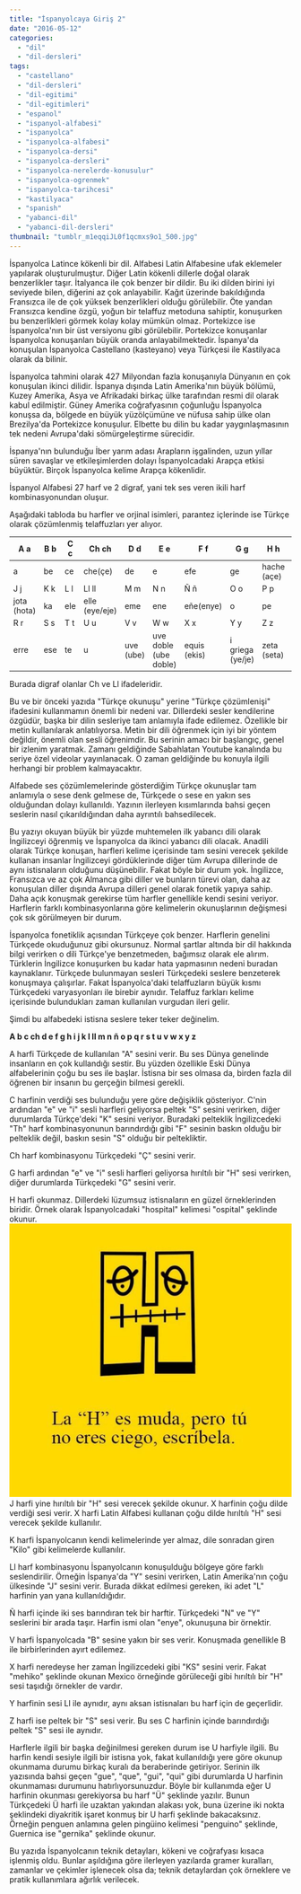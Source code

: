 ```yaml
---
title: "İspanyolcaya Giriş 2"
date: "2016-05-12"
categories: 
  - "dil"
  - "dil-dersleri"
tags: 
  - "castellano"
  - "dil-dersleri"
  - "dil-egitimi"
  - "dil-egitimleri"
  - "espanol"
  - "ispanyol-alfabesi"
  - "ispanyolca"
  - "ispanyolca-alfabesi"
  - "ispanyolca-dersi"
  - "ispanyolca-dersleri"
  - "ispanyolca-nerelerde-konusulur"
  - "ispanyolca-ogrenmek"
  - "ispanyolca-tarihcesi"
  - "kastilyaca"
  - "spanish"
  - "yabanci-dil"
  - "yabanci-dil-dersleri"
thumbnail: "tumblr_m1eqqiJL0f1qcmxs9o1_500.jpg"
---
```


İspanyolca Latince kökenli bir dil. Alfabesi Latin Alfabesine ufak eklemeler yapılarak oluşturulmuştur. Diğer Latin kökenli dillerle doğal olarak benzerlikler taşır. İtalyanca ile çok benzer bir dildir. Bu iki dilden birini iyi seviyede bilen, diğerini az çok anlayabilir. Kağıt üzerinde bakıldığında Fransızca ile de çok yüksek benzerlikleri olduğu görülebilir. Öte yandan Fransızca kendine özgü, yoğun bir telaffuz metoduna sahiptir, konuşurken bu benzerlikleri görmek kolay kolay mümkün olmaz. Portekizce ise İspanyolca'nın bir üst versiyonu gibi görülebilir. Portekizce konuşanlar İspanyolca konuşanları büyük oranda anlayabilmektedir. İspanya'da konuşulan İspanyolca Castellano (kasteyano) veya Türkçesi ile Kastilyaca olarak da bilinir.

İspanyolca tahmini olarak 427 Milyondan fazla konuşanıyla Dünyanın en çok konuşulan ikinci dilidir. İspanya dışında Latin Amerika'nın büyük bölümü, Kuzey Amerika, Asya ve Afrikadaki birkaç ülke tarafından resmi dil olarak kabul edilmiştir. Güney Amerika coğrafyasının çoğunluğu İspanyolca konuşsa da, bölgede en büyük yüzölçümüne ve nüfusa sahip ülke olan Brezilya'da Portekizce konuşulur. Elbette bu dilin bu kadar yaygınlaşmasının tek nedeni Avrupa'daki sömürgeleştirme sürecidir.

İspanya'nın bulunduğu İber yarım adası Arapların işgalinden, uzun yıllar süren savaşlar ve etkileşimlerden dolayı İspanyolcadaki Arapça etkisi büyüktür. Birçok İspanyolca kelime Arapça kökenlidir.

İspanyol Alfabesi 27 harf ve 2 digraf, yani tek ses veren ikili harf kombinasyonundan oluşur.

Aşağıdaki tabloda bu harfler ve orjinal isimleri, parantez içlerinde ise Türkçe olarak çözümlenmiş telaffuzları yer alıyor.

| A a | B b | C c | Ch ch | D d | E e | F f | G g | H h | I i |
| --- | --- | --- | --- | --- | --- | --- | --- | --- | --- |
| a | be | ce | che(çe) | de | e | efe | ge | hache (açe) | i |
| J j | K k | L l | Ll ll | M m | N n | Ñ ñ | O o | P p | Q q |
| jota (hota) | ka | ele | elle (eye/eje) | eme | ene | eñe(enye) | o | pe | cu(ku) |
| R r | S s | T t | U u | V v | W w | X x | Y y | Z z |  |
| erre | ese | te | u | uve (ube) | uve doble (ube doble) | equis (ekis) | i griega (ye/je) | zeta (seta) |

Burada digraf olanlar Ch ve Ll ifadeleridir.

Bu ve bir önceki yazıda "Türkçe okunuşu" yerine "Türkçe çözümlenişi" ifadesini kullanmamın önemli bir nedeni var. Dillerdeki sesler kendilerine özgüdür, başka bir dilin sesleriye tam anlamıyla ifade edilemez. Özellikle bir metin kullanılarak anlatılıyorsa. Metin bir dili öğrenmek için iyi bir yöntem değildir, önemli olan sesli öğrenimdir. Bu serinin amacı bir başlangıç, genel bir izlenim yaratmak. Zamanı geldiğinde Sabahlatan Youtube kanalında bu seriye özel videolar yayınlanacak. O zaman geldiğinde bu konuyla ilgili herhangi bir problem kalmayacaktır.

Alfabede ses çözümlemelerinde gösterdiğim Türkçe okunuşlar tam anlamıyla o sese denk gelmese de, Türkçede o sese en yakın ses olduğundan dolayı kullanıldı. Yazının ilerleyen kısımlarında bahsi geçen seslerin nasıl çıkarıldığından daha ayrıntılı bahsedilecek.

Bu yazıyı okuyan büyük bir yüzde muhtemelen ilk yabancı dili olarak İngilizceyi öğrenmiş ve İspanyolca da ikinci yabancı dili olacak. Anadili olarak Türkçe konuşan, harfleri kelime içerisinde tam sesini verecek şekilde kullanan insanlar İngilizceyi gördüklerinde diğer tüm Avrupa dillerinde de aynı istisnaların olduğunu düşünebilir. Fakat böyle bir durum yok. İngilizce, Fransızca ve az çok Almanca gibi diller ve bunların türevi  olan, daha az konuşulan diller dışında Avrupa dilleri genel olarak fonetik yapıya sahip. Daha açık konuşmak gerekirse tüm harfler genellikle kendi sesini veriyor. Harflerin farklı kombinasyonlarına göre kelimelerin okunuşlarının değişmesi çok sık görülmeyen bir durum.

İspanyolca fonetiklik açısından Türkçeye çok benzer. Harflerin genelini Türkçede okuduğunuz gibi okursunuz. Normal şartlar altında bir dil hakkında bilgi verirken o dili Türkçe'ye benzetmeden, bağımsız olarak ele alırım. Türklerin İngilizce konuşurken bu kadar hata yapmasının nedeni buradan kaynaklanır. Türkçede bulunmayan sesleri Türkçedeki seslere benzeterek konuşmaya çalışırlar. Fakat İspanyolca'daki telaffuzların büyük kısmı Türkçedeki varyasyonları ile birebir aynıdır. Telaffuz farkları kelime içerisinde bulundukları zaman kullanılan vurgudan ileri gelir.

Şimdi bu alfabedeki istisna seslere teker teker değinelim.

**A b c ch d e f g h i j k l ll m n ñ o p q r s t u v w x y z**

A harfi Türkçede de kullanılan "A" sesini verir. Bu ses Dünya genelinde insanların en çok kullandığı sestir. Bu yüzden özellikle Eski Dünya alfabelerinin çoğu bu ses ile başlar. İstisna bir ses olmasa da, birden fazla dil öğrenen bir insanın bu gerçeğin bilmesi gerekli.

C harfinin verdiği ses bulunduğu yere göre değişiklik gösteriyor. C'nin ardından "e" ve "i" sesli harfleri geliyorsa peltek "S" sesini verirken, diğer durumlarda Türkçe'deki "K" sesini veriyor. Buradaki pelteklik İngilizcedeki "Th" harf kombinasyonunun barındırdığı gibi "F" sesinin baskın olduğu bir pelteklik değil, baskın sesin "S" olduğu bir peltekliktir.

Ch harf kombinasyonu Türkçedeki "Ç" sesini verir.

G harfi ardından "e" ve "i" sesli harfleri geliyorsa hırıltılı bir "H" sesi verirken, diğer durumlarda Türkçedeki "G" sesini verir.

H harfi okunmaz. Dillerdeki lüzumsuz istisnaların en güzel örneklerinden biridir. Örnek olarak İspanyolcadaki "hospital" kelimesi "ospital" şeklinde okunur.![The Silent "H" in Spanish](images/67819_359497704162716_1697827073_n.jpg)J harfi yine hırıltılı bir "H" sesi verecek şekilde okunur. X harfinin çoğu dilde verdiği sesi verir. X harfi Latin Alfabesi kullanan çoğu dilde hırıltılı "H" sesi verecek şekilde kullanılır.

K harfi İspanyolcanın kendi kelimelerinde yer almaz, dile sonradan giren "Kilo" gibi kelimelerde kullanılır.

Ll harf kombinasyonu İspanyolcanın konuşulduğu bölgeye göre farklı seslendirilir. Örneğin İspanya'da "Y" sesini verirken, Latin Amerika'nın çoğu ülkesinde "J" sesini verir. Burada dikkat edilmesi gereken, iki adet "L" harfinin yan yana kullanıldığıdır.

Ñ harfi içinde iki ses barındıran tek bir harftir. Türkçedeki "N" ve "Y" seslerini bir arada taşır. Harfin ismi olan "enye", okunuşuna bir örnektir.

V harfi İspanyolcada "B" sesine yakın bir ses verir. Konuşmada genellikle B ile birbirlerinden ayırt edilemez.

X harfi neredeyse her zaman İngilizcedeki gibi "KS" sesini verir. Fakat "mehiko" şeklinde okunan Mexico örneğinde görüleceği gibi hırıltılı bir "H" sesi taşıdığı örnekler de vardır.

Y harfinin sesi Ll ile aynıdır, aynı aksan istisnaları bu harf için de geçerlidir.

Z harfi ise peltek bir "S" sesi verir. Bu ses C harfinin içinde barındırdığı peltek "S" sesi ile aynıdır.

Harflerle ilgili bir başka değinilmesi gereken durum ise U harfiyle ilgili. Bu harfin kendi sesiyle ilgili bir istisna yok, fakat kullanıldığı yere göre okunup okunmama durumu birkaç kuralı da beraberinde getiriyor. Serinin ilk yazısında bahsi geçen "gue", "que", "gui", "qui" gibi durumlarda U harfinin okunmaması durumunu hatırlıyorsunuzdur. Böyle bir kullanımda eğer U harfinin okunması gerekiyorsa bu harf "Ü" şeklinde yazılır. Bunun Türkçedeki Ü harfi ile uzaktan yakından alakası yok, buna üzerine iki nokta şeklindeki diyakritik işaret konmuş bir U harfi şeklinde bakacaksınız. Örneğin penguen anlamına gelen pingüino kelimesi "penguino" şeklinde, Guernica ise "gernika" şeklinde okunur.

Bu yazıda İspanyolcanın teknik detayları, kökeni ve coğrafyası kısaca işlenmiş oldu. Bunlar aşıldığına göre ilerleyen yazılarda gramer kuralları, zamanlar ve çekimler işlenecek olsa da; teknik detaylardan çok örneklere ve pratik kullanımlara ağırlık verilecek.
